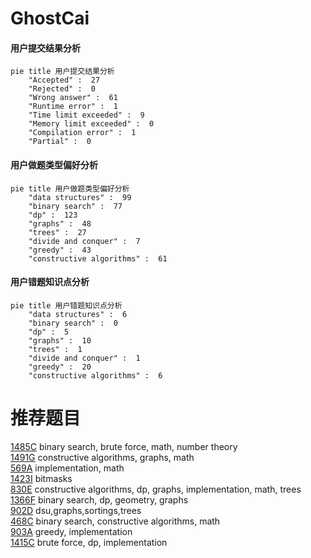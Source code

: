# GhostCai

<!-- tabs:start -->



#### **用户提交结果分析**

```mermaid
pie title 用户提交结果分析
    "Accepted" :  27
    "Rejected" :  0
    "Wrong answer" :  61
    "Runtime error" :  1
    "Time limit exceeded" :  9
    "Memory limit exceeded" :  0
    "Compilation error" :  1
    "Partial" :  0
```

#### **用户做题类型偏好分析**

```mermaid
pie title 用户做题类型偏好分析
    "data structures" :  99
    "binary search" :  77
    "dp" :  123
    "graphs" :  48
    "trees" :  27
    "divide and conquer" :  7
    "greedy" :  43
    "constructive algorithms" :  61
```
#### **用户错题知识点分析**

```mermaid
pie title 用户错题知识点分析
    "data structures" :  6
    "binary search" :  0
    "dp" :  5
    "graphs" :  10
    "trees" :  1
    "divide and conquer" :  1
    "greedy" :  20
    "constructive algorithms" :  6
```



<!-- tabs:end -->
# 推荐题目
[1485C](https://codeforces.com/contest/1485/problem/C)		binary search,
                        brute force,
                        math,
                        number theory		  
[1491G](https://codeforces.com/contest/1491/problem/G)		constructive algorithms,
                        graphs,
                        math		  
[569A](https://codeforces.com/contest/569/problem/A)		implementation,
                        math		  
[1423I](https://codeforces.com/contest/1423/problem/I)		bitmasks		  
[830E](https://codeforces.com/contest/830/problem/E)		constructive algorithms,
                        dp,
                        graphs,
                        implementation,
                        math,
                        trees		  
[1366F](https://codeforces.com/contest/1366/problem/F)		binary search,
                        dp,
                        geometry,
                        graphs		  
[902D](https://codeforces.com/contest/902/problem/D)		dsu,graphs,sortings,trees		  
[468C](https://codeforces.com/contest/468/problem/C)		binary search,
                        constructive algorithms,
                        math		  
[903A](https://codeforces.com/contest/903/problem/A)		greedy,
                        implementation		  
[1415C](https://codeforces.com/contest/1415/problem/C)		brute force,
                        dp,
                        implementation		  
